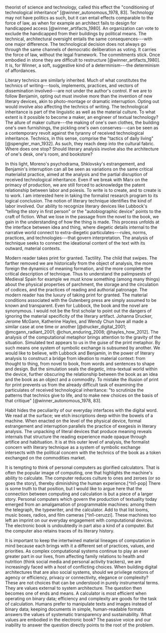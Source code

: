 
theorist of science and technology, called this effect the "conditioning of
technological inheritance" [@winner_autonomous_1978, 83]. Technology may not
have politics as such, but it can entail effects comparable to the force of
law, as when for example an architect fails to design for handicapped access
[@winner_artifacts_1980]. An organization can vote to exclude the handicapped
from their buildings by political means. The technical, architectural
oversight entails the same consequences---with one major difference. The
technological decision does not always go through the same channels of
democratic deliberation as voting. It carries the force of law, without the
legal framework. The commitments stick. Once embodied in stone they are
difficult to restructure [@winner_artifacts_1980]. It is, for Winner, a soft,
suggestive kind of a determinism---the determinism of affordances.

Literary technics are similarly inherited. Much of what constitutes the
technics of writing---tools, implements, practices, and vectors of
dissemination involved---are not under the author's control. If we are to
follow Benjamin, opting out must involve more than the invention of new
literary devices, akin to photo-montage or dramatic interruption. Opting out
would involve also affecting the technics of writing. The technological
inheritance is part of the linguistic as well as the material culture. To what
extent is it possible to become a maker, an engineer of textual technology?
The allure of maker culture---the making of one's own clothes, the building
one's own furnishings, the pickling one's own conserves---can be seen as a
contemporary revolt against the tyranny of received technological inheritance.
Technics, in this sense, comprise the "tactics of daily living"
[@spengler_man_1932]. As such, they reach deep into the cultural fabric. Where
does one stop? Should literary analysis involve also the architecture of one's
desk, one's room, and bookstore?

In this light, Moreno's psychodrama, Shklovsky's estrangement, and Benjamin's
interruption can all be seen as variations on the same critical materialist
practice, aimed at the analysis and the partial disruption of received
technological inheritance. Even if we break with Marx on the primacy of
production, we are still forced to acknowledge the patent relationship between
labor and poiesis. To write is to create, and to create is to work. I am
interested here in taking the formalist research program to its logical
conclusion. The notion of literary technique identifies the kind of labor
involved. Our ability to recognize literary devices like Lubbock's "telling
the story in first person" or the "autobiographic device" points to the craft
of fiction. What we lose in the passage from the novel to the book, we gain in
the understanding of how the thing is made. This process unfolds at the
interface between idea and thing, where diegetic details internal to the
narrative world connect to extra-diegetic particulates---rules, norms,
practices, and technologies---that govern interpretation. The analysis of
technique seeks to connect the ideational content of the text with its
outward, material contexts.

Modern reader takes print for granted. Tactility. The child that swipes.
The farther removed we are historically from the object of analysis, the more
foreign the dynamics of meaning formation, and the more complete the critical
description of technique. Thus to understand the palimpsests of Medieval Spain
for example we must know something (among many things) about the physical
properties of parchment, the storage and the circulation of codices, and the
practices of reading and authorial patronage.  The modern reader has the
luxury of taking print for granted. The material conditions associated with
the Gutenberg press are simply assumed to be known and transparent. Even for
Lubbock, the book and the novel are synonymous. I would not be the first
scholar to point out the dangers of ignoring the material specificity of the
literary artifact. Johanna Drucker, Jerome McGann, Katherine Hayles, and Wendy
Chun have all made a similar case at one time or another
[@drucker_digital_2001; @mcgann_radiant_2001; @chun_enduring_2008;
@hayles_how_2012]. The analysis of the computational metaphor brings attention
to the gravity of the situation. Simulated text appears to us in the guise of
the print metaphor. By such means one system of symbolic exchange is subsumed
by another. We would like to believe, with Lubbock and Benjamin, in the power
of literary analysis to construct a bridge from ideation to material context:
from thought to thing, from novel to book, from words and sentences to shape
and design. But the simulation seals the diegetic, intra-textual world within
the device, further obscuring the relationship between the book as an idea and
the book as an object and a commodity. To mistake the illusion of print for
print prevents us from the already difficult task of examining the
particulates of received technological inheritance: "to scrutinize the
patterns that technics give to life, and to make new choices on the basis of
that critique" [@winner_autonomous_1978, 83].

Habit hides the peculiarity of our everyday interfaces with the digital word.
We read at the surface; we etch inscriptions deep within the bowels of a
machine. When enacted on the level of the physical device, formal estrangement
and interruption parallels the practice of exegesis in literary analysis. The
unpacking of literal devices that produce meaning reveals internals that
structure the reading experience made opaque through artifice and habituation.
It is at this outer level of analysis, the formalist concern with literary
technique as a system of symbolic exchange intersects with the political
concern with the technics of the book as a token exchanged on the commodities
market.

It is tempting to think of personal computers as glorified calculators. That
is often the popular image of computing, one that highlights the machine's
ability to calculate. The computer reduces culture to ones and zeroes (or so
goes the story), thereby diminishing the human experience.[^ln1-pop] There is
some truth to that position, but I would like to argue here that the
connection between computing and calculation is but a piece of a larger story.
Personal computers which govern the production of textuality today emerged
from an amalgamation of programmable machines: among them the telegraph, the
typewriter, and the calculator. Add to that list looms, music boxes, radios,
and film cameras [^ln1-ceruzzi]. These machines too left an imprint on our
everyday engagement with computational devices. The electronic book is
undoubtedly in part also a kind of a computer. But the computer also retains
traces of its literary history.

It is important to keep the intertwined material lineages of computation in
mind because each brings with it a different set of practices, values, and
priorities. As complex computational systems continue to play an ever greater
part in our lives, from affecting family relations to health and nutrition
(think social media and personal activity trackers), we are increasingly faced
with a host of conflicting choices. When building digital architectures that
are also social systems, should we privilege notions of agency or efficiency,
privacy or connectivity, elegance or complexity? These are not choices that
can be understood in purely instrumental terms. They are values external to
system architecture. The question then becomes one of ends and means. A
calculator is most efficient when operating on binary data; efficiency and
complexity are goods for the task of calculation. Humans prefer to manipulate
texts and images instead of binary data; keeping documents in simple,
human-readable formats answers the values of systematic transparency and
sustainability. What values are embodied in the electronic book? The passive
voice and our inability to answer the question directly points to the root of
the problem.

